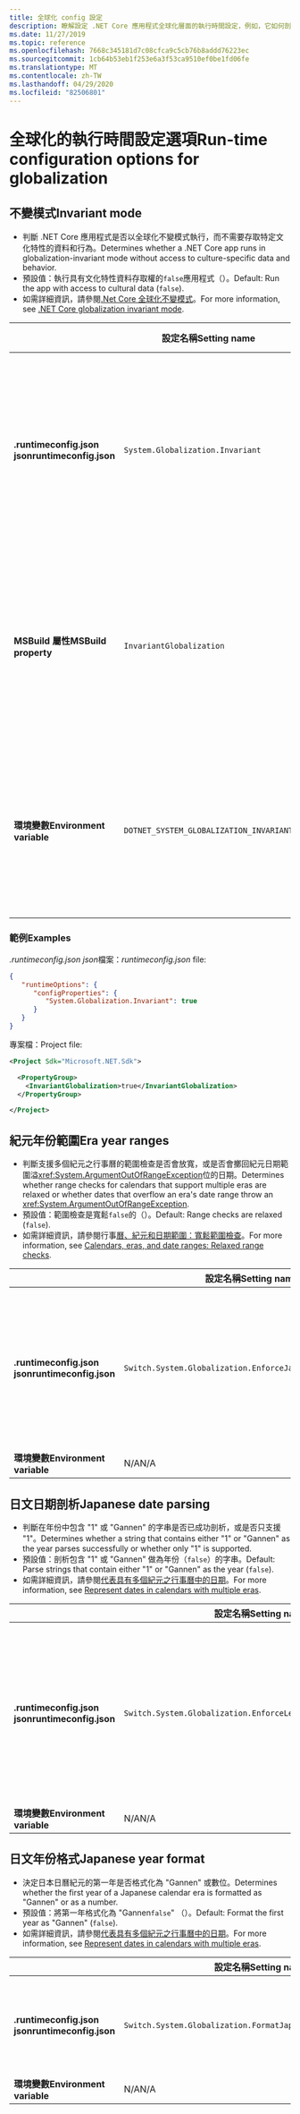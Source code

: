 ```yaml
---
title: 全球化 config 設定
description: 瞭解設定 .NET Core 應用程式全球化層面的執行時間設定，例如，它如何剖析日文日期。
ms.date: 11/27/2019
ms.topic: reference
ms.openlocfilehash: 7668c345181d7c08cfca9c5cb76b8addd76223ec
ms.sourcegitcommit: 1cb64b53eb1f253e6a3f53ca9510ef0be1fd06fe
ms.translationtype: MT
ms.contentlocale: zh-TW
ms.lasthandoff: 04/29/2020
ms.locfileid: "82506801"
---
```

# <a name="run-time-configuration-options-for-globalization"></a><span data-ttu-id="ad1fe-103">全球化的執行時間設定選項</span><span class="sxs-lookup"><span data-stu-id="ad1fe-103">Run-time configuration options for globalization</span></span>

## <a name="invariant-mode"></a><span data-ttu-id="ad1fe-104">不變模式</span><span class="sxs-lookup"><span data-stu-id="ad1fe-104">Invariant mode</span></span>

- <span data-ttu-id="ad1fe-105">判斷 .NET Core 應用程式是否以全球化不變模式執行，而不需要存取特定文化特性的資料和行為。</span><span class="sxs-lookup"><span data-stu-id="ad1fe-105">Determines whether a .NET Core app runs in globalization-invariant mode without access to culture-specific data and behavior.</span></span>
- <span data-ttu-id="ad1fe-106">預設值：執行具有文化特性資料存取權的`false`應用程式（）。</span><span class="sxs-lookup"><span data-stu-id="ad1fe-106">Default: Run the app with access to cultural data (`false`).</span></span>
- <span data-ttu-id="ad1fe-107">如需詳細資訊，請參閱[.Net Core 全球化不變模式](https://github.com/dotnet/runtime/blob/master/docs/design/features/globalization-invariant-mode.md)。</span><span class="sxs-lookup"><span data-stu-id="ad1fe-107">For more information, see [.NET Core globalization invariant mode](https://github.com/dotnet/runtime/blob/master/docs/design/features/globalization-invariant-mode.md).</span></span>

| | <span data-ttu-id="ad1fe-108">設定名稱</span><span class="sxs-lookup"><span data-stu-id="ad1fe-108">Setting name</span></span> | <span data-ttu-id="ad1fe-109">值</span><span class="sxs-lookup"><span data-stu-id="ad1fe-109">Values</span></span> |
| - | - | - |
| <span data-ttu-id="ad1fe-110">**.runtimeconfig.json json**</span><span class="sxs-lookup"><span data-stu-id="ad1fe-110">**runtimeconfig.json**</span></span> | `System.Globalization.Invariant` | <span data-ttu-id="ad1fe-111">`false`-文化特性資料的存取權</span><span class="sxs-lookup"><span data-stu-id="ad1fe-111">`false` - access to cultural data</span></span><br/><span data-ttu-id="ad1fe-112">`true`-在不變模式下執行</span><span class="sxs-lookup"><span data-stu-id="ad1fe-112">`true` - run in invariant mode</span></span> |
| <span data-ttu-id="ad1fe-113">**MSBuild 屬性**</span><span class="sxs-lookup"><span data-stu-id="ad1fe-113">**MSBuild property**</span></span> | `InvariantGlobalization` | <span data-ttu-id="ad1fe-114">`false`-文化特性資料的存取權</span><span class="sxs-lookup"><span data-stu-id="ad1fe-114">`false` - access to cultural data</span></span><br/><span data-ttu-id="ad1fe-115">`true`-在不變模式下執行</span><span class="sxs-lookup"><span data-stu-id="ad1fe-115">`true` - run in invariant mode</span></span> |
| <span data-ttu-id="ad1fe-116">**環境變數**</span><span class="sxs-lookup"><span data-stu-id="ad1fe-116">**Environment variable**</span></span> | `DOTNET_SYSTEM_GLOBALIZATION_INVARIANT` | <span data-ttu-id="ad1fe-117">`0`-文化特性資料的存取權</span><span class="sxs-lookup"><span data-stu-id="ad1fe-117">`0` - access to cultural data</span></span><br/><span data-ttu-id="ad1fe-118">`1`-在不變模式下執行</span><span class="sxs-lookup"><span data-stu-id="ad1fe-118">`1` - run in invariant mode</span></span> |

### <a name="examples"></a><span data-ttu-id="ad1fe-119">範例</span><span class="sxs-lookup"><span data-stu-id="ad1fe-119">Examples</span></span>

<span data-ttu-id="ad1fe-120">*.runtimeconfig.json json*檔案：</span><span class="sxs-lookup"><span data-stu-id="ad1fe-120">*runtimeconfig.json* file:</span></span>

```json
{
   "runtimeOptions": {
      "configProperties": {
         "System.Globalization.Invariant": true
      }
   }
}
```

<span data-ttu-id="ad1fe-121">專案檔：</span><span class="sxs-lookup"><span data-stu-id="ad1fe-121">Project file:</span></span>

```xml
<Project Sdk="Microsoft.NET.Sdk">

  <PropertyGroup>
    <InvariantGlobalization>true</InvariantGlobalization>
  </PropertyGroup>

</Project>
```

## <a name="era-year-ranges"></a><span data-ttu-id="ad1fe-122">紀元年份範圍</span><span class="sxs-lookup"><span data-stu-id="ad1fe-122">Era year ranges</span></span>

- <span data-ttu-id="ad1fe-123">判斷支援多個紀元之行事曆的範圍檢查是否會放寬，或是否會擲回紀元日期範圍溢<xref:System.ArgumentOutOfRangeException>位的日期。</span><span class="sxs-lookup"><span data-stu-id="ad1fe-123">Determines whether range checks for calendars that support multiple eras are relaxed or whether dates that overflow an era's date range throw an <xref:System.ArgumentOutOfRangeException>.</span></span>
- <span data-ttu-id="ad1fe-124">預設值：範圍檢查是寬鬆`false`的（）。</span><span class="sxs-lookup"><span data-stu-id="ad1fe-124">Default: Range checks are relaxed (`false`).</span></span>
- <span data-ttu-id="ad1fe-125">如需詳細資訊，請參閱行事[曆、紀元和日期範圍：寬鬆範圍檢查](../../standard/datetime/working-with-calendars.md#calendars-eras-and-date-ranges-relaxed-range-checks)。</span><span class="sxs-lookup"><span data-stu-id="ad1fe-125">For more information, see [Calendars, eras, and date ranges: Relaxed range checks](../../standard/datetime/working-with-calendars.md#calendars-eras-and-date-ranges-relaxed-range-checks).</span></span>

| | <span data-ttu-id="ad1fe-126">設定名稱</span><span class="sxs-lookup"><span data-stu-id="ad1fe-126">Setting name</span></span> | <span data-ttu-id="ad1fe-127">值</span><span class="sxs-lookup"><span data-stu-id="ad1fe-127">Values</span></span> |
| - | - | - |
| <span data-ttu-id="ad1fe-128">**.runtimeconfig.json json**</span><span class="sxs-lookup"><span data-stu-id="ad1fe-128">**runtimeconfig.json**</span></span> | `Switch.System.Globalization.EnforceJapaneseEraYearRanges` | <span data-ttu-id="ad1fe-129">`false`-寬鬆範圍檢查</span><span class="sxs-lookup"><span data-stu-id="ad1fe-129">`false` - relaxed range checks</span></span><br/><span data-ttu-id="ad1fe-130">`true`-溢位造成例外狀況</span><span class="sxs-lookup"><span data-stu-id="ad1fe-130">`true` - overflows cause an exception</span></span> |
| <span data-ttu-id="ad1fe-131">**環境變數**</span><span class="sxs-lookup"><span data-stu-id="ad1fe-131">**Environment variable**</span></span> | <span data-ttu-id="ad1fe-132">N/A</span><span class="sxs-lookup"><span data-stu-id="ad1fe-132">N/A</span></span> | <span data-ttu-id="ad1fe-133">N/A</span><span class="sxs-lookup"><span data-stu-id="ad1fe-133">N/A</span></span> |

## <a name="japanese-date-parsing"></a><span data-ttu-id="ad1fe-134">日文日期剖析</span><span class="sxs-lookup"><span data-stu-id="ad1fe-134">Japanese date parsing</span></span>

- <span data-ttu-id="ad1fe-135">判斷在年份中包含 "1" 或 "Gannen" 的字串是否已成功剖析，或是否只支援 "1"。</span><span class="sxs-lookup"><span data-stu-id="ad1fe-135">Determines whether a string that contains either "1" or "Gannen" as the year parses successfully or whether only "1" is supported.</span></span>
- <span data-ttu-id="ad1fe-136">預設值：剖析包含 "1" 或 "Gannen" 做為年份（`false`）的字串。</span><span class="sxs-lookup"><span data-stu-id="ad1fe-136">Default: Parse strings that contain either "1" or "Gannen" as the year (`false`).</span></span>
- <span data-ttu-id="ad1fe-137">如需詳細資訊，請參閱[代表具有多個紀元之行事曆中的日期](../../standard/datetime/working-with-calendars.md#represent-dates-in-calendars-with-multiple-eras)。</span><span class="sxs-lookup"><span data-stu-id="ad1fe-137">For more information, see [Represent dates in calendars with multiple eras](../../standard/datetime/working-with-calendars.md#represent-dates-in-calendars-with-multiple-eras).</span></span>

| | <span data-ttu-id="ad1fe-138">設定名稱</span><span class="sxs-lookup"><span data-stu-id="ad1fe-138">Setting name</span></span> | <span data-ttu-id="ad1fe-139">值</span><span class="sxs-lookup"><span data-stu-id="ad1fe-139">Values</span></span> |
| - | - | - |
| <span data-ttu-id="ad1fe-140">**.runtimeconfig.json json**</span><span class="sxs-lookup"><span data-stu-id="ad1fe-140">**runtimeconfig.json**</span></span> | `Switch.System.Globalization.EnforceLegacyJapaneseDateParsing` | <span data-ttu-id="ad1fe-141">`false`-支援 "Gannen" 或 "1"</span><span class="sxs-lookup"><span data-stu-id="ad1fe-141">`false` - "Gannen" or "1" is supported</span></span><br/><span data-ttu-id="ad1fe-142">`true`-僅支援 "1"</span><span class="sxs-lookup"><span data-stu-id="ad1fe-142">`true` - only "1" is supported</span></span> |
| <span data-ttu-id="ad1fe-143">**環境變數**</span><span class="sxs-lookup"><span data-stu-id="ad1fe-143">**Environment variable**</span></span> | <span data-ttu-id="ad1fe-144">N/A</span><span class="sxs-lookup"><span data-stu-id="ad1fe-144">N/A</span></span> | <span data-ttu-id="ad1fe-145">N/A</span><span class="sxs-lookup"><span data-stu-id="ad1fe-145">N/A</span></span> |

## <a name="japanese-year-format"></a><span data-ttu-id="ad1fe-146">日文年份格式</span><span class="sxs-lookup"><span data-stu-id="ad1fe-146">Japanese year format</span></span>

- <span data-ttu-id="ad1fe-147">決定日本日曆紀元的第一年是否格式化為 "Gannen" 或數位。</span><span class="sxs-lookup"><span data-stu-id="ad1fe-147">Determines whether the first year of a Japanese calendar era is formatted as "Gannen" or as a number.</span></span>
- <span data-ttu-id="ad1fe-148">預設值：將第一年格式化為 "Gannen`false`" （）。</span><span class="sxs-lookup"><span data-stu-id="ad1fe-148">Default: Format the first year as "Gannen" (`false`).</span></span>
- <span data-ttu-id="ad1fe-149">如需詳細資訊，請參閱[代表具有多個紀元之行事曆中的日期](../../standard/datetime/working-with-calendars.md#represent-dates-in-calendars-with-multiple-eras)。</span><span class="sxs-lookup"><span data-stu-id="ad1fe-149">For more information, see [Represent dates in calendars with multiple eras](../../standard/datetime/working-with-calendars.md#represent-dates-in-calendars-with-multiple-eras).</span></span>

| | <span data-ttu-id="ad1fe-150">設定名稱</span><span class="sxs-lookup"><span data-stu-id="ad1fe-150">Setting name</span></span> | <span data-ttu-id="ad1fe-151">值</span><span class="sxs-lookup"><span data-stu-id="ad1fe-151">Values</span></span> |
| - | - | - |
| <span data-ttu-id="ad1fe-152">**.runtimeconfig.json json**</span><span class="sxs-lookup"><span data-stu-id="ad1fe-152">**runtimeconfig.json**</span></span> | `Switch.System.Globalization.FormatJapaneseFirstYearAsANumber` | <span data-ttu-id="ad1fe-153">`false`-格式為 "Gannen"</span><span class="sxs-lookup"><span data-stu-id="ad1fe-153">`false` - format as "Gannen"</span></span><br/><span data-ttu-id="ad1fe-154">`true`-格式為數字</span><span class="sxs-lookup"><span data-stu-id="ad1fe-154">`true` - format as number</span></span> |
| <span data-ttu-id="ad1fe-155">**環境變數**</span><span class="sxs-lookup"><span data-stu-id="ad1fe-155">**Environment variable**</span></span> | <span data-ttu-id="ad1fe-156">N/A</span><span class="sxs-lookup"><span data-stu-id="ad1fe-156">N/A</span></span> | <span data-ttu-id="ad1fe-157">N/A</span><span class="sxs-lookup"><span data-stu-id="ad1fe-157">N/A</span></span> |
